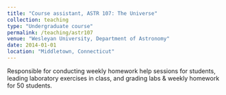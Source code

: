 ```yaml
---
title: "Course assistant, ASTR 107: The Universe"
collection: teaching
type: "Undergraduate course"
permalink: /teaching/astr107
venue: "Wesleyan University, Department of Astronomy"
date: 2014-01-01
location: "Middletown, Connecticut"
---
```


Responsible for conducting weekly homework help sessions for students, leading laboratory exercises in class, and grading labs & weekly homework for 50 students.
